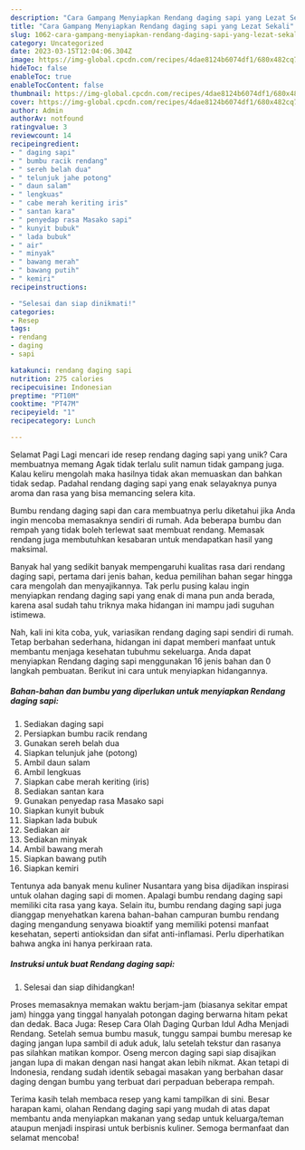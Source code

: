 ```yaml
---
description: "Cara Gampang Menyiapkan Rendang daging sapi yang Lezat Sekali"
title: "Cara Gampang Menyiapkan Rendang daging sapi yang Lezat Sekali"
slug: 1062-cara-gampang-menyiapkan-rendang-daging-sapi-yang-lezat-sekali
category: Uncategorized
date: 2023-03-15T12:04:06.304Z
image: https://img-global.cpcdn.com/recipes/4dae8124b6074df1/680x482cq70/rendang-daging-sapi-foto-resep-utama.jpg
hideToc: false
enableToc: true
enableTocContent: false
thumbnail: https://img-global.cpcdn.com/recipes/4dae8124b6074df1/680x482cq70/rendang-daging-sapi-foto-resep-utama.jpg
cover: https://img-global.cpcdn.com/recipes/4dae8124b6074df1/680x482cq70/rendang-daging-sapi-foto-resep-utama.jpg
author: Admin
authorAv: notfound
ratingvalue: 3
reviewcount: 14
recipeingredient:
- " daging sapi"
- " bumbu racik rendang"
- " sereh belah dua"
- " telunjuk jahe potong"
- " daun salam"
- " lengkuas"
- " cabe merah keriting iris"
- " santan kara"
- " penyedap rasa Masako sapi"
- " kunyit bubuk"
- " lada bubuk"
- " air"
- " minyak"
- " bawang merah"
- " bawang putih"
- " kemiri"
recipeinstructions:

- "Selesai dan siap dinikmati!"
categories:
- Resep
tags:
- rendang
- daging
- sapi

katakunci: rendang daging sapi 
nutrition: 275 calories
recipecuisine: Indonesian
preptime: "PT10M"
cooktime: "PT47M"
recipeyield: "1"
recipecategory: Lunch

---
```



Selamat Pagi Lagi mencari ide resep rendang daging sapi yang unik? Cara membuatnya memang Agak tidak terlalu sulit namun tidak gampang juga. Kalau keliru mengolah maka hasilnya tidak akan memuaskan dan bahkan tidak sedap. Padahal rendang daging sapi yang enak selayaknya punya aroma dan rasa yang bisa memancing selera kita.


Bumbu rendang daging sapi dan cara membuatnya perlu diketahui jika Anda ingin mencoba memasaknya sendiri di rumah. Ada beberapa bumbu dan rempah yang tidak boleh terlewat saat membuat rendang. Memasak rendang juga membutuhkan kesabaran untuk mendapatkan hasil yang maksimal.

Banyak hal yang sedikit banyak mempengaruhi kualitas rasa dari rendang daging sapi, pertama dari jenis bahan, kedua pemilihan bahan segar hingga cara mengolah dan menyajikannya. Tak perlu pusing kalau ingin menyiapkan rendang daging sapi yang enak di mana pun anda berada, karena asal sudah tahu triknya maka hidangan ini mampu jadi suguhan istimewa.


Nah, kali ini kita coba, yuk, variasikan rendang daging sapi sendiri di rumah. Tetap berbahan sederhana, hidangan ini dapat memberi manfaat untuk membantu menjaga kesehatan tubuhmu sekeluarga. Anda dapat menyiapkan Rendang daging sapi menggunakan 16 jenis bahan dan 0 langkah pembuatan. Berikut ini cara untuk menyiapkan hidangannya.

<!--inarticleads1-->

##### Bahan-bahan dan bumbu yang diperlukan untuk menyiapkan Rendang daging sapi:

1. Sediakan  daging sapi
1. Persiapkan  bumbu racik rendang
1. Gunakan  sereh belah dua
1. Siapkan  telunjuk jahe (potong)
1. Ambil  daun salam
1. Ambil  lengkuas
1. Siapkan  cabe merah keriting (iris)
1. Sediakan  santan kara
1. Gunakan  penyedap rasa Masako sapi
1. Siapkan  kunyit bubuk
1. Siapkan  lada bubuk
1. Sediakan  air
1. Sediakan  minyak
1. Ambil  bawang merah
1. Siapkan  bawang putih
1. Siapkan  kemiri


Tentunya ada banyak menu kuliner Nusantara yang bisa dijadikan inspirasi untuk olahan daging sapi di momen. Apalagi bumbu rendang daging sapi memiliki cita rasa yang kaya. Selain itu, bumbu rendang daging sapi juga dianggap menyehatkan karena bahan-bahan campuran bumbu rendang daging mengandung senyawa bioaktif yang memiliki potensi manfaat kesehatan, seperti antioksidan dan sifat anti-inflamasi. Perlu diperhatikan bahwa angka ini hanya perkiraan rata. 

<!--inarticleads2-->

##### Instruksi untuk buat Rendang daging sapi:


1. Selesai dan siap dihidangkan!

Proses memasaknya memakan waktu berjam-jam (biasanya sekitar empat jam) hingga yang tinggal hanyalah potongan daging berwarna hitam pekat dan dedak. Baca Juga: Resep Cara Olah Daging Qurban Idul Adha Menjadi Rendang. Setelah semua bumbu masuk, tunggu sampai bumbu meresap ke daging jangan lupa sambil di aduk aduk, lalu setelah tekstur dan rasanya pas silahkan matikan kompor. Oseng mercon daging sapi siap disajikan jangan lupa di makan dengan nasi hangat akan lebih nikmat. Akan tetapi di Indonesia, rendang sudah identik sebagai masakan yang berbahan dasar daging dengan bumbu yang terbuat dari perpaduan beberapa rempah. 

Terima kasih telah membaca resep yang kami tampilkan di sini. Besar harapan kami, olahan Rendang daging sapi yang mudah di atas dapat membantu anda menyiapkan makanan yang sedap untuk keluarga/teman ataupun menjadi inspirasi untuk berbisnis kuliner. Semoga bermanfaat dan selamat mencoba!
